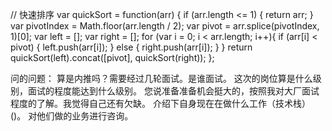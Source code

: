 <!--
 * @Description: In User Settings Edit
 * @Author: Mars
 * @Date: 2019-09-04 14:45:36
 * @LastEditTime: 2019-09-06 16:04:20
 * @LastEditors: Please set LastEditors
 -->

// 快速排序
var quickSort = function(arr) {
if (arr.length <= 1) { return arr; }
var pivotIndex = Math.floor(arr.length / 2);
var pivot = arr.splice(pivotIndex, 1)[0];
var left = [];
var right = [];
for (var i = 0; i < arr.length; i++){
if (arr[i] < pivot) {
left.push(arr[i]);
} else {
right.push(arr[i]);
}
}
return quickSort(left).concat([pivot], quickSort(right));
};

问的问题：
算是内推吗？需要经过几轮面试。是谁面试。
这次的岗位算是什么级别，面试的程度能达到什么级别。
您说准备准备机会挺大的，按照我对大厂面试程度的了解。我觉得自己还有欠缺。
介绍下自身现在在做什么工作（技术栈）()。
对他们做的业务进行咨询。
